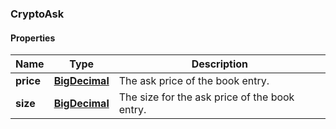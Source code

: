 
[//]: # (CLASS:CryptoAsk)

[//]: # (KIND:object)

### CryptoAsk

#### Properties

[//]: # (START_DEFINITION)

Name | Type | Description
------------ | ------------- | -------------
**price** | [**BigDecimal**](BigDecimal.md) | The ask price of the book entry. &nbsp;
**size** | [**BigDecimal**](BigDecimal.md) | The size for the ask price of the book entry. &nbsp;

[//]: # (END_DEFINITION)


[//]: # (CONTAINED_CLASS:BigDecimal)


[//]: # (CONTAINED_CLASS:BigDecimal)





